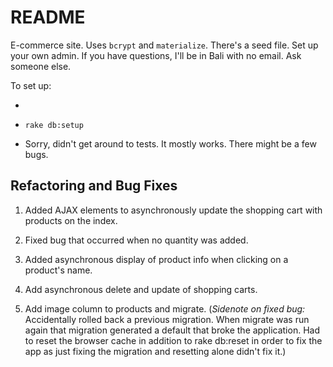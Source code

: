 # README

E-commerce site. Uses `bcrypt` and `materialize`. There's a seed file. Set up your own admin. If you have questions, I'll be in Bali with no email. Ask someone else.

To set up:

*

* `rake db:setup`

* Sorry, didn't get around to tests. It mostly works. There might be a few bugs.

## Refactoring and Bug Fixes

1. Added AJAX elements to asynchronously update the shopping cart with products on the index.

2. Fixed bug that occurred when no quantity was added.

3. Added asynchronous display of product info when clicking on a product's name.

4. Add asynchronous delete and update of shopping carts.

5. Add image column to products and migrate.
(*Sidenote on fixed bug:* Accidentally rolled back a previous migration. When migrate was run again that migration generated a default that broke the application. Had to reset the browser cache in addition to rake db:reset in order to fix the app as just fixing the migration and resetting alone didn't fix it.)
